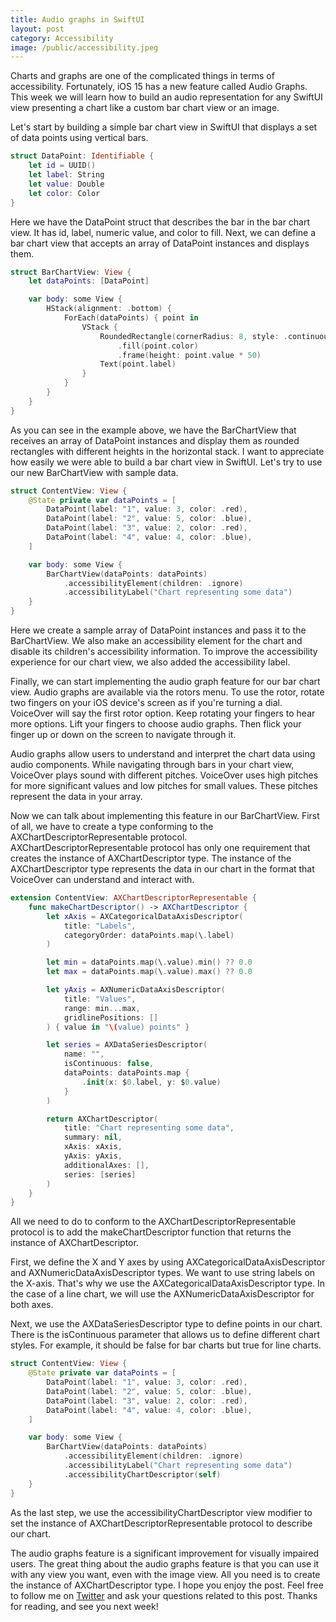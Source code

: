 ```yaml
---
title: Audio graphs in SwiftUI
layout: post
category: Accessibility
image: /public/accessibility.jpeg
---
```


Charts and graphs are one of the complicated things in terms of accessibility. Fortunately, iOS 15 has a new feature called Audio Graphs. This week we will learn how to build an audio representation for any SwiftUI view presenting a chart like a custom bar chart view or an image.

Let's start by building a simple bar chart view in SwiftUI that displays a set of data points using vertical bars.

```swift
struct DataPoint: Identifiable {
    let id = UUID()
    let label: String
    let value: Double
    let color: Color
}
```

Here we have the DataPoint struct that describes the bar in the bar chart view. It has id, label, numeric value, and color to fill. Next, we can define a bar chart view that accepts an array of DataPoint instances and displays them.

```swift
struct BarChartView: View {
    let dataPoints: [DataPoint]

    var body: some View {
        HStack(alignment: .bottom) {
            ForEach(dataPoints) { point in
                VStack {
                    RoundedRectangle(cornerRadius: 8, style: .continuous)
                        .fill(point.color)
                        .frame(height: point.value * 50)
                    Text(point.label)
                }
            }
        }
    }
}
```

As you can see in the example above, we have the BarChartView that receives an array of DataPoint instances and display them as rounded rectangles with different heights in the horizontal stack. I want to appreciate how easily we were able to build a bar chart view in SwiftUI. Let's try to use our new BarChartView with sample data.

```swift
struct ContentView: View {
    @State private var dataPoints = [
        DataPoint(label: "1", value: 3, color: .red),
        DataPoint(label: "2", value: 5, color: .blue),
        DataPoint(label: "3", value: 2, color: .red),
        DataPoint(label: "4", value: 4, color: .blue),
    ]

    var body: some View {
        BarChartView(dataPoints: dataPoints)
            .accessibilityElement(children: .ignore)
            .accessibilityLabel("Chart representing some data")
    }
}
```

Here we create a sample array of DataPoint instances and pass it to the BarChartView. We also make an accessibility element for the chart and disable its children's accessibility information. To improve the accessibility experience for our chart view, we also added the accessibility label.

Finally, we can start implementing the audio graph feature for our bar chart view. Audio graphs are available via the rotors menu. To use the rotor, rotate two fingers on your iOS device's screen as if you're turning a dial. VoiceOver will say the first rotor option. Keep rotating your fingers to hear more options. Lift your fingers to choose audio graphs. Then flick your finger up or down on the screen to navigate through it.

Audio graphs allow users to understand and interpret the chart data using audio components. While navigating through bars in your chart view, VoiceOver plays sound with different pitches. VoiceOver uses high pitches for more significant values and low pitches for small values. These pitches represent the data in your array.

Now we can talk about implementing this feature in our BarChartView. First of all, we have to create a type conforming to the AXChartDescriptorRepresentable protocol. AXChartDescriptorRepresentable protocol has only one requirement that creates the instance of AXChartDescriptor type. The instance of the AXChartDescriptor type represents the data in our chart in the format that VoiceOver can understand and interact with. 

```swift
extension ContentView: AXChartDescriptorRepresentable {
    func makeChartDescriptor() -> AXChartDescriptor {
        let xAxis = AXCategoricalDataAxisDescriptor(
            title: "Labels",
            categoryOrder: dataPoints.map(\.label)
        )

        let min = dataPoints.map(\.value).min() ?? 0.0
        let max = dataPoints.map(\.value).max() ?? 0.0

        let yAxis = AXNumericDataAxisDescriptor(
            title: "Values",
            range: min...max,
            gridlinePositions: []
        ) { value in "\(value) points" }

        let series = AXDataSeriesDescriptor(
            name: "",
            isContinuous: false,
            dataPoints: dataPoints.map {
                .init(x: $0.label, y: $0.value)
            }
        )

        return AXChartDescriptor(
            title: "Chart representing some data",
            summary: nil,
            xAxis: xAxis,
            yAxis: yAxis,
            additionalAxes: [],
            series: [series]
        )
    }
}

```

All we need to do to conform to the AXChartDescriptorRepresentable protocol is to add the makeChartDescriptor function that returns the instance of AXChartDescriptor.

First, we define the X and Y axes by using AXCategoricalDataAxisDescriptor and AXNumericDataAxisDescriptor types. We want to use string labels on the X-axis. That's why we use the AXCategoricalDataAxisDescriptor type. In the case of a line chart, we will use the AXNumericDataAxisDescriptor for both axes.

Next, we use the AXDataSeriesDescriptor type to define points in our chart. There is the isContinuous parameter that allows us to define different chart styles. For example, it should be false for bar charts but true for line charts.

```swift
struct ContentView: View {
    @State private var dataPoints = [
        DataPoint(label: "1", value: 3, color: .red),
        DataPoint(label: "2", value: 5, color: .blue),
        DataPoint(label: "3", value: 2, color: .red),
        DataPoint(label: "4", value: 4, color: .blue),
    ]

    var body: some View {
        BarChartView(dataPoints: dataPoints)
            .accessibilityElement(children: .ignore)
            .accessibilityLabel("Chart representing some data")
            .accessibilityChartDescriptor(self)
    }
}
```

As the last step, we use the accessibilityChartDescriptor view modifier to set the instance of AXChartDescriptorRepresentable protocol to describe our chart.

The audio graphs feature is a significant improvement for visually impaired users. The great thing about the audio graphs feature is that you can use it with any view you want, even with the image view. All you need is to create the instance of AXChartDescriptor type. I hope you enjoy the post. Feel free to follow me on [Twitter](https://twitter.com/mecid) and ask your questions related to this post. Thanks for reading, and see you next week!
